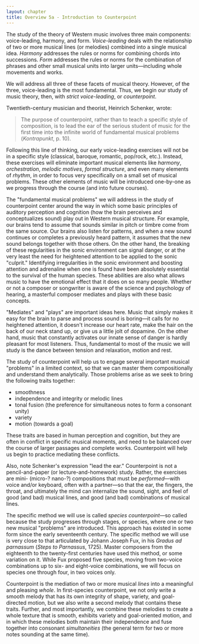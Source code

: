 ```yaml
---
layout: chapter
title: Overview 5a - Introduction to Counterpoint
---
```


The study of the theory of Western music involves three main components: voice-leading, harmony, and form. *Voice-leading* deals with the relationship of two or more musical lines (or melodies) combined into a single musical idea. *Harmony* addresses the rules or norms for combining chords into successions. *Form* addresses the rules or norms for the combination of phrases and other small musical units into larger units—including whole movements and works. 

We will address all three of these facets of musical theory. However, of the three, voice-leading is the most fundamental. Thus, we begin our study of music theory, then, with *strict voice-leading*, or *counterpoint*. 

Twentieth-century musician and theorist, Heinrich Schenker, wrote:

> The purpose of counterpoint, rather than to teach a specific style of composition, is to lead the ear of the serious student of music for the first time into the infinite world of fundamental musical problems (*Kontrapunkt*, p. 10).

Following this line of thinking, our early voice-leading exercises will not be in a specific style (classical, baroque, romantic, pop/rock, etc.). Instead, these exercises will eliminate important musical elements like *harmony*, *orchestration*, *melodic motives*, *formal structure*, and even many elements of *rhythm*, in order to focus very specifically on a small set of musical problems. These other elements of music will be introduced one-by-one as we progress through the course (and into future courses).

The "fundamental musical problems" we will address in the study of counterpoint center around the way in which some basic principles of auditory perception and cognition (how the brain perceives and conceptualizes sound) play out in Western musical structure. For example, our brains tend to assume that sounds similar in pitch or timbre come from the same source. Our brains also listen for patterns, and when a new sound continues or completes a previously heard pattern, it assumes that the new sound belongs together with those others. On the other hand, the breaking of these regularities in the sonic environment can signal danger, or at the very least the need for heightened attention to be applied to the sonic "culprit." Identifying irregularities in the sonic environment and boosting attention and adrenaline when one is found have been absolutely essential to the survival of the human species. These abilities are also what allows music to have the emotional effect that it does on so many people. Whether or not a composer or songwriter is aware of the science and psychology of hearing, a masterful composer mediates and plays with these basic concepts.

"Mediates" and "plays" are important ideas here. Music that simply makes it easy for the brain to parse and process sound is boring—it calls for no heightened attention, it doesn't increase our heart rate, make the hair on the back of our neck stand up, or give us a little jolt of dopamine. On the other hand, music that constantly activates our innate sense of danger is hardly pleasant for most listeners. Thus, fundamental to most of the music we will study is the dance between tension and relaxation, motion and rest.

The study of counterpoint will help us to engage several important musical "problems" in a limited context, so that we can master them compositionally and understand them analytically. Those problems arise as we seek to bring the following traits together:

- smoothness  
- independence and integrity or melodic lines  
- tonal fusion (the preference for simultaneous notes to form a consonant unity)  
- variety  
- motion (towards a goal)

These traits are based in human perception and cognition, but they are often in conflict in specific musical moments, and need to be balanced over the course of larger passages and complete works. Counterpoint will help us begin to practice mediating these conflicts.

Also, note Schenker's expression "lead the ear." Counterpoint is not a pencil-and-paper (or lecture-and-homework) study. Rather, the exercises are mini- (micro-? nano-?) compositions that must be *performed*—with voice and/or keyboard, often with a partner—so that the ear, the fingers, the throat, and ultimately the mind can internalize the sound, sight, and feel of good (and bad) musical lines, and good (and bad) combinations of musical lines.

The specific method we will use is called *species counterpoint*—so called because the study progresses through stages, or species, where one or two new musical "problems" are introduced. This approach has existed in some form since the early seventeenth century. The specific method we will use is very close to that articulated by Johann Joseph Fux, in his *Gradus ad parnassum* (*Steps to Parnassus*, 1725). Master composers from the eighteenth to the twenty-first centuries have used this method, or some variation on it. While Fux proposed five species, moving from two-voice combinations up to six- and eight-voice combinations, we will focus on species one through four, in two voices only.

Counterpoint is the mediation of two or more musical *lines* into a meaningful and pleasing *whole*. In first-species counterpoint, we not only write a smooth melody that has its own integrity of shape, variety, and goal-directed motion, but we also write a second melody that contains these traits. Further, and most importantly, we combine these melodies to create a whole texture that is smooth, exhibits variety and goal-oriented motion, and in which these melodies both maintain their independence and fuse together into consonant *simultaneities* (the general term for two or more notes sounding at the same time).